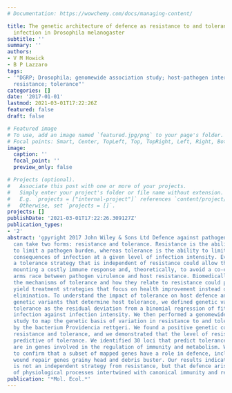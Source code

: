 ```yaml
---
# Documentation: https://wowchemy.com/docs/managing-content/

title: The genetic architecture of defence as resistance to and tolerance of bacterial
  infection in Drosophila melanogaster
subtitle: ''
summary: ''
authors:
- V M Howick
- B P Lazzaro
tags:
- '"DGRP; Drosophila; genomewide association study; host-pathogen interactions; immunity;
  resistance; tolerance"'
categories: []
date: '2017-01-01'
lastmod: 2021-03-01T17:22:26Z
featured: false
draft: false

# Featured image
# To use, add an image named `featured.jpg/png` to your page's folder.
# Focal points: Smart, Center, TopLeft, Top, TopRight, Left, Right, BottomLeft, Bottom, BottomRight.
image:
  caption: ''
  focal_point: ''
  preview_only: false

# Projects (optional).
#   Associate this post with one or more of your projects.
#   Simply enter your project's folder or file name without extension.
#   E.g. `projects = ["internal-project"]` references `content/project/deep-learning/index.md`.
#   Otherwise, set `projects = []`.
projects: []
publishDate: '2021-03-01T17:22:26.309127Z'
publication_types:
- '2'
abstract: 'o̧pyright 2017 John Wiley & Sons Ltd Defence against pathogenic infection
  can take two forms: resistance and tolerance. Resistance is the ability of the host
  to limit a pathogen burden, whereas tolerance is the ability to limit the negative
  consequences of infection at a given level of infection intensity. Evolutionarily,
  a tolerance strategy that is independent of resistance could allow the host to avoid
  mounting a costly immune response and, theoretically, to avoid a co-evolutionary
  arms race between pathogen virulence and host resistance. Biomedically, understanding
  the mechanisms of tolerance and how they relate to resistance could potentially
  yield treatment strategies that focus on health improvement instead of pathogen
  elimination. To understand the impact of tolerance on host defence and identify
  genetic variants that determine host tolerance, we defined genetic variation in
  tolerance as the residual deviation from a binomial regression of fitness under
  infection against infection intensity. We then performed a genomewide association
  study to map the genetic basis of variation in resistance to and tolerance of infection
  by the bacterium Providencia rettgeri. We found a positive genetic correlation between
  resistance and tolerance, and we demonstrated that the level of resistance is highly
  predictive of tolerance. We identified 30 loci that predict tolerance, many of which
  are in genes involved in the regulation of immunity and metabolism. We used RNAi
  to confirm that a subset of mapped genes have a role in defence, including putative
  wound repair genes grainy head and debris buster. Our results indicate that tolerance
  is not an independent strategy from resistance, but that defence arises from a collection
  of physiological processes intertwined with canonical immunity and resistance.'
publication: '*Mol. Ecol.*'
---
```

